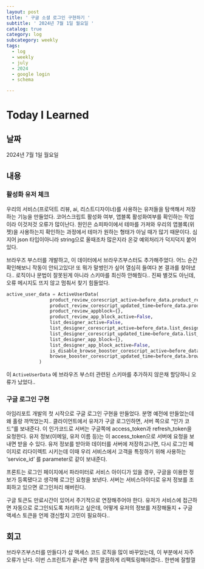 ```yaml
---
layout: post
title: ' 구글 소셜 로그인 구현하기 '
subtitle: ' 2024년 7월 1일 월요일 '
catalog: true
category: log
subcategory: weekly
tags:
  - log
  - weekly
  - july
  - 2024
  - google login
  - schema

---
```


# Today I Learned

## 날짜

2024년 7월 1일 월요일

## 내용

### 활성화 유저 체크

우리의 서비스(프로덕트 리뷰, ai, 리스트디자이너)를 사용하는 유저들을 탐색해서 저장하는 기능을 만들었다. 코어스크립트 활성화 여부, 앱블록 활성화여부를 확인하는 작업이라 이것저것 오류가 많이난다. 원인은 쇼피파이에서 테마를 가져와 우리의 앱블록(위젯)을 사용하는지 확인하는 과정에서 테마가 원하는 형태가 아닐 때가 많기 때문이다. 심지어 json 타입이아니라 string으로 올때조차 많은지라 온갖 예외처리가 덕지덕지 붙어있다. 

브라우즈 부스터를 개발하고, 이 데이터에서 브라우즈부스터도 추가해주었다. 어느 순간 확인해보니 작동이 안되고있다! 또 뭐가 말썽인가 싶어 열심히 들여다 본 결과를 찾아냈다.. 로직이나 문법이 잘못된게 아니라 스키마를 최신하 안해줬다.. 진짜 별것도 아닌데, 오류 메시지도 뜨지 않고 멈춰서 찾기 힘들었다.

```python
active_user_data = ActiveUserData(
                product_review_corescript_active=before_data.product_review_corescript_active,
                product_review_corescript_updated_time=before_data.product_review_corescript_updated_time,
                product_review_appblock={},
                product_review_app_block_active=False,
                list_designer_active=False,
                list_designer_corescript_active=before_data.list_designer_corescript_active,
                list_designer_corescript_updated_time=before_data.list_designer_corescript_updated_time,
                list_designer_app_block={},
                list_designer_app_block_active=False,
                is_disable_browse_booster_corescript_active=before_data.browse_booster_corescript_active,
                browse_booster_corescript_updated_time=before_data.browse_booster_corescript_updated_time,
            )
```

이 `ActiveUserData` 에 브라우즈 부스터 관련된 스키마를 추가하지 않은채 할당하니 오류가 났었다..

### 구글 로그인 구현

 아임리포트 개발의 첫 시작으로 구글 로그인 구현을 만들었다. 분명 예전에 만들었는데 왜 홀랑 까먹었는지..  클라이언트에서 유저가 구글 로그인하면, 서버 쪽으로 “인가 코드”를 보내준다. 이 인가코드로 서버는 구글쪽에 access_token과 refresh_token을 요청한다. 유저 정보(이메일, 유저 이름 등)는 이 access_token으로 서버에 요청을 보내면 받을 수 있다. 유저 정보를 받아와 데이터를 서버에 저장하고나면, 다시 로그인 페이지로 리다이렉트 시키는데 이때 우리 서비스에서 고객을 특정하기 위해 사용하는 ‘service_id’ 를 parameter로 같이 보내준다.

 프론트는 로그인 페이지에서 파라미터로 서비스 아이디가 있을 경우, 구글을 이용한 정보가 등록됐다고 생각해 로그인 요청을 보낸다. 서버는 서비스아이디로 유저 정보를 조회하고 있으면 로그인처리 해버린다.
 

구글 토큰도 만료시간이 있어서 주기적으로 연장해주어야 한다. 유저가 서비스에 접근하면 자동으로 로그인되도록 처리하고 싶은데, 어떻게 유저의 정보를 저장해둘지 + 구글 액세스 토큰을 언제 갱신할지 고민이 필요하다..

## 회고

브라우즈부스터를 만들다가 샵 액세스 코드 로직을 많이 바꾸었는데, 이 부분에서 자주 오류가 난다. 이번 스프린트가 끝나면 후딱 깔끔하게 리팩토링해야겠다.. 한번에 잘할껄